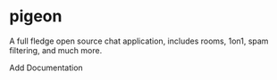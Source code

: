 # pigeon
A full fledge open source chat application, includes rooms, 1on1, spam filtering, and much more.

Add Documentation
